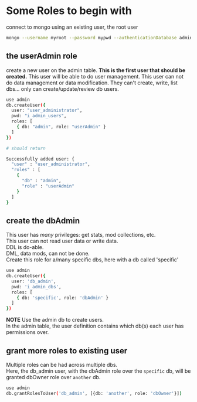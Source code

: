 # Some Roles to begin with
connect to mongo using an existing user, the root user
```bash
mongo --username myroot --password mypwd --authenticationDatabase admin
```

## the userAdmin role
create a new user on the admin table. 
**This is the first user that should be created.** This user will be able to do user management. This user can not do data management or data modification. They can't create, write, list dbs... only can create/update/review db users. 

```bash
use admin
db.createUser({
  user: "user_administrator",
  pwd: "i_admin_users",
  roles: [
    { db: "admin", role: "userAdmin" }
  ]
})

# should return

Successfully added user: {
  "user" : "user_administrator",
  "roles" : [
    {
      "db" : "admin",
      "role" : "userAdmin"
    }
  ]
}

```

## create the dbAdmin
This user has _many_ privileges: get stats, mod collections, etc.  
This user can not read user data or write data.  
DDL is do-able.  
DML, data mods, can not be done.  
Create this role for a/many specific dbs, here with a db called 'specific'
```bash
use admin
db.createUser({
  user: 'db_admin',
  pwd: 'i_admin_dbs',
  roles: [
    { db: 'specific', role: 'dbAdmin' }
  ]
})
```
**NOTE**
Use the admin db to create users.  
In the admin table, the user definition contains which db(s) each user has permissions over.  

## grant more roles to existing user
Multiple roles can be had across multiple dbs.  
Here, the db_admin user, with the dbAdmin role over the `specific` db, will be granted dbOwner role over `another` db.
```bash
use admin
db.grantRolesToUser('db_admin', [{db: 'another', role: 'dbOwner'}])
```